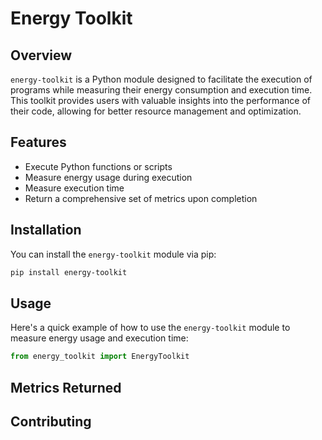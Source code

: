 # Energy Toolkit

## Overview

`energy-toolkit` is a Python module designed to facilitate the execution of programs while measuring their energy consumption and execution time. This toolkit provides users with valuable insights into the performance of their code, allowing for better resource management and optimization.

## Features

- Execute Python functions or scripts
- Measure energy usage during execution
- Measure execution time
- Return a comprehensive set of metrics upon completion

## Installation

You can install the `energy-toolkit` module via pip:

```bash
pip install energy-toolkit
```

## Usage

Here's a quick example of how to use the `energy-toolkit` module to measure energy usage and execution time:

```python
from energy_toolkit import EnergyToolkit

```

## Metrics Returned


## Contributing
